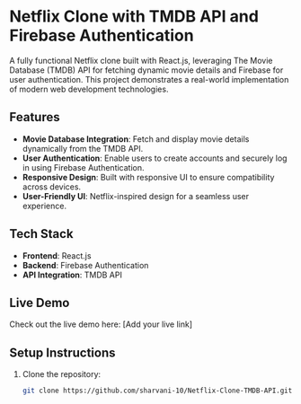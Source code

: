 # Netflix Clone with TMDB API and Firebase Authentication

A fully functional Netflix clone built with React.js, leveraging The Movie Database (TMDB) API for fetching dynamic movie details and Firebase for user authentication. This project demonstrates a real-world implementation of modern web development technologies.

## Features

- **Movie Database Integration**: Fetch and display movie details dynamically from the TMDB API.
- **User Authentication**: Enable users to create accounts and securely log in using Firebase Authentication.
- **Responsive Design**: Built with responsive UI to ensure compatibility across devices.
- **User-Friendly UI**: Netflix-inspired design for a seamless user experience.

## Tech Stack

- **Frontend**: React.js
- **Backend**: Firebase Authentication
- **API Integration**: TMDB API

## Live Demo

Check out the live demo here: [Add your live link]

## Setup Instructions

1. Clone the repository:
   ```bash
   git clone https://github.com/sharvani-10/Netflix-Clone-TMDB-API.git
   ```
